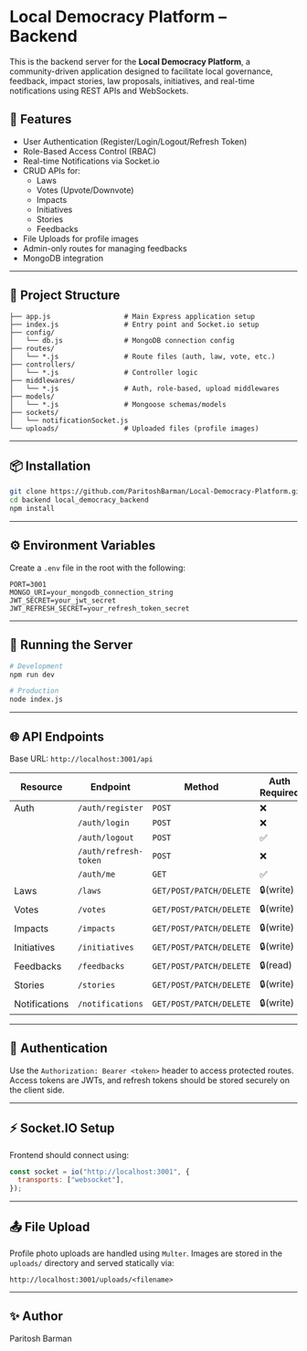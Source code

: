 # Local Democracy Platform – Backend

This is the backend server for the **Local Democracy Platform**, a community-driven application designed to facilitate local governance, feedback, impact stories, law proposals, initiatives, and real-time notifications using REST APIs and WebSockets.

## 🚀 Features

- User Authentication (Register/Login/Logout/Refresh Token)
- Role-Based Access Control (RBAC)
- Real-time Notifications via Socket.io
- CRUD APIs for:
  - Laws
  - Votes (Upvote/Downvote)
  - Impacts
  - Initiatives
  - Stories
  - Feedbacks
- File Uploads for profile images
- Admin-only routes for managing feedbacks
- MongoDB integration

---

## 📁 Project Structure

```
├── app.js                  # Main Express application setup
├── index.js                # Entry point and Socket.io setup
├── config/
│   └── db.js               # MongoDB connection config
├── routes/
│   └── *.js                # Route files (auth, law, vote, etc.)
├── controllers/
│   └── *.js                # Controller logic
├── middlewares/
│   └── *.js                # Auth, role-based, upload middlewares
├── models/
│   └── *.js                # Mongoose schemas/models
├── sockets/
│   └── notificationSocket.js
└── uploads/                # Uploaded files (profile images)
```

---

## 📦 Installation

```bash
git clone https://github.com/ParitoshBarman/Local-Democracy-Platform.git
cd backend local_democracy_backend
npm install
```

---

## ⚙️ Environment Variables

Create a `.env` file in the root with the following:

```env
PORT=3001
MONGO_URI=your_mongodb_connection_string
JWT_SECRET=your_jwt_secret
JWT_REFRESH_SECRET=your_refresh_token_secret
```

---

## 🧪 Running the Server

```bash
# Development
npm run dev

# Production
node index.js
```

---

## 🌐 API Endpoints

Base URL: `http://localhost:3001/api`

| Resource     | Endpoint                        | Method     | Auth Required |
|--------------|----------------------------------|------------|----------------|
| Auth         | `/auth/register`                | `POST`     | ❌             |
|              | `/auth/login`                   | `POST`     | ❌             |
|              | `/auth/logout`                  | `POST`     | ✅             |
|              | `/auth/refresh-token`           | `POST`     | ❌             |
|              | `/auth/me`                      | `GET`      | ✅             |
| Laws         | `/laws`                         | `GET/POST/PATCH/DELETE` | 🔒(write)      |
| Votes        | `/votes`                        | `GET/POST/PATCH/DELETE` | 🔒(write)      |
| Impacts      | `/impacts`                      | `GET/POST/PATCH/DELETE` | 🔒(write)      |
| Initiatives  | `/initiatives`                  | `GET/POST/PATCH/DELETE` | 🔒(write)      |
| Feedbacks    | `/feedbacks`                    | `GET/POST/PATCH/DELETE` | 🔒(read)       |
| Stories      | `/stories`                      | `GET/POST/PATCH/DELETE` | 🔒(write)      |
| Notifications| `/notifications`                | `GET/POST/PATCH/DELETE` | 🔒(write)      |

---

## 🔐 Authentication

Use the `Authorization: Bearer <token>` header to access protected routes. Access tokens are JWTs, and refresh tokens should be stored securely on the client side.

---

## ⚡ Socket.IO Setup

Frontend should connect using:

```javascript
const socket = io("http://localhost:3001", {
  transports: ["websocket"],
});
```

---

## 📤 File Upload

Profile photo uploads are handled using `Multer`. Images are stored in the `uploads/` directory and served statically via:

```
http://localhost:3001/uploads/<filename>
```

---

## ✨ Author
Paritosh Barman

